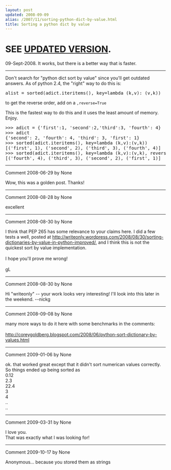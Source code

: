 ```yaml
---
layout: post
updated: 2008-09-09
alias: /2007/11/sorting-python-dict-by-value.html
title: Sorting a python dict by value
---
```

<h1>SEE <a href="http://blog.modp.com/2008/09/sorting-python-dictionary-by-value-take.html">UPDATED VERSION</a>.</h1>

<p>09-Sept-2008. It works, but there is a better way that is faster.</p>
<hr />


<p>Don't search for "python dict sort by value" since you'll get outdated answers.  As of python 2.4, the "right" way to do this is:

<pre>
alist = sorted(adict.iteritems(), key=lambda (k,v): (v,k))
</pre>

<p>
to get the reverse order, add on a <code>,reverse=True</code>
</p>

<p>This is the fastest way to do this and it uses the least amount of memory.  Enjoy.</p>

<pre>
>>> adict = &#123;'first':1, 'second':2,'third':3, 'fourth': 4&#125;
>>> adict
&#123;'second': 2, 'fourth': 4, 'third': 3, 'first': 1&#125;
>>> sorted(adict.iteritems(), key=lambda (k,v):(v,k))
[('first', 1), ('second', 2), ('third', 3), ('fourth', 4)]
>>> sorted(adict.iteritems(), key=lambda (k,v):(v,k), reverse=True)
[('fourth', 4), ('third', 3), ('second', 2), ('first', 1)]
</pre>

*****
Comment 2008-06-29 by None

Wow, this was a golden post. Thanks!


*****
Comment 2008-08-28 by None

excellent


*****
Comment 2008-08-30 by None

I think that PEP 265 has some relevance to your claims here.  I did a few tests a well, posted at <A HREF="http://writeonly.wordpress.com/2008/08/30/sorting-dictionaries-by-value-in-python-improved/" REL="nofollow">http://writeonly.wordpress.com/2008/08/30/sorting-dictionaries-by-value-in-python-improved/</A>, and I think this is not the quickest sort by value implementation.  <BR/><BR/>I hope you'll prove me wrong!  <BR/><BR/>gL


*****
Comment 2008-08-30 by None

Hi "writeonly" -- your work looks very interesting!  I'll look into this later in the weekend. --nickg


*****
Comment 2008-09-08 by None

many more ways to do it here with some benchmarks in the comments:<BR/><BR/>http://coreygoldberg.blogspot.com/2008/06/python-sort-dictionary-by-values.html


*****
Comment 2009-01-06 by None

ok. that worked great except that it didn't sort numerican values correctly.<BR/>So things ended up being sorted as <BR/>0.12<BR/>2.3<BR/>22.4<BR/>3<BR/>4<BR/>..<BR/>..


*****
Comment 2009-03-31 by None

I love you.<BR/>That was exactly what I was looking for!


*****
Comment 2009-10-17 by None

Anonymous... because you stored them as strings
